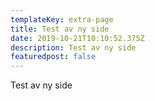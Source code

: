 ```yaml
---
templateKey: extra-page
title: Test av ny side
date: 2019-10-21T10:10:52.375Z
description: Test av ny side
featuredpost: false
---
```

Test av ny side
